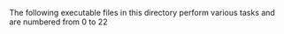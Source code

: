 The following executable files in this directory perform various tasks and are numbered from 0 to 22
